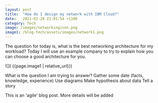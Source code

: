 ```yaml
---
layout: post
title:  "How do I design my network with IBM Cloud?"
date:   2021-03-28 21:01:54 +1100
category: Tech
image: /images/networkingicon.png
image1: /blog-tech/assets/images/network1.png
---
```


The question for today is, what is the best networking architecture for my workload?
Today I will use an example company to try to explain how you can choose a good architecture for you.

![]( {{page.image1 | relative_url}})

What is the question I am trying to answer?
Gather some date (facts, knowledge, experience)
Use diagrams
Make hypothesis about data
Tell a story

This is an 'agile' blog post. More details will be added




